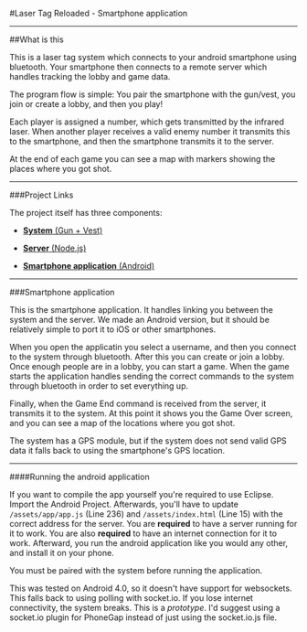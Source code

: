 #Laser Tag Reloaded - Smartphone application

---

##What is this

This is a laser tag system which connects to your android smartphone using bluetooth. Your smartphone then connects to a remote server which handles tracking the lobby and game data. 

The program flow is simple: You pair the smartphone with the gun/vest, you join or create a lobby, and then you play! 

Each player is assigned a number, which gets transmitted by the infrared laser. When another player receives a valid enemy number it transmits this to the smartphone, and then the smartphone transmits it to the server.

At the end of each game you can see a map with markers showing the places where you got shot. 

---

###Project Links

The project itself has three components: 

* [__System__ (Gun + Vest)](https://github.com/cesarandreu/laser_tag_reloaded)

* [__Server__ (Node.js) ](https://github.com/cesarandreu/laser_tag_nodejs)

* [ __Smartphone application__ (Android)](https://github.com/cesarandreu/laser_tag_android)

---

###Smartphone application

This is the smartphone application. It handles linking you between the system and the server. We made an Android version, but it should be relatively simple to port it to iOS or other smartphones.

When you open the applicatin you select a username, and then you connect to the system through bluetooth. After this you can create or join a lobby. Once enough people are in a lobby, you can start a game. When the game starts the application handles sending the correct commands to the system through bluetooth in order to set everything up. 

Finally, when the Game End command is received from the server, it transmits it to the system. At this point it shows you the Game Over screen, and you can see a map of the locations where you got shot. 

The system has a GPS module, but if the system does not send valid GPS data it falls back to using the smartphone's GPS location. 

---

####Running the android application

If you want to compile the app yourself you're required to use Eclipse. Import the Android Project. Afterwards, you'll have to update `/assets/app/app.js` (Line 236) and `/assets/index.html` (Line 15) with the correct address for the server. You are __required__ to have a server running for it to work. You are also __required__ to have an internet connection for it to work. Afterward, you run the android application like you would any other, and install it on your phone. 

You must be paired with the system before running the application. 

This was tested on Android 4.0, so it doesn't have support for websockets. This falls back to using polling with socket.io. If you lose internet connectivity, the system breaks. This is a _prototype_. I'd suggest using a socket.io plugin for PhoneGap instead of just using the socket.io.js file. 